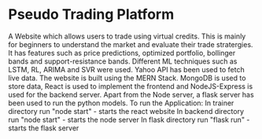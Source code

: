 # Pseudo Trading Platform

A Website which allows users to trade using virtual credits. This is mainly for beginners to understand the market and evaluate their trade stratergies. It has features such as price predictions, optimized portfolio, bollinger bands and support-resistance bands. Different ML techniques such as LSTM, RL, ARIMA and SVR were used. Yahoo API has been used to fetch live data.
The website is built using the MERN Stack. MongoDB is used to store data, React is used to implement the frontend and NodeJS-Express is used for the backend server. Apart from the Node server, a flask server has been used to run the python models.
To run the Application:
In trainer directory run "node start" - starts the react website
In backend directory run "node start" - starts the node server
In flask directory run "flask run" - starts the flask server
